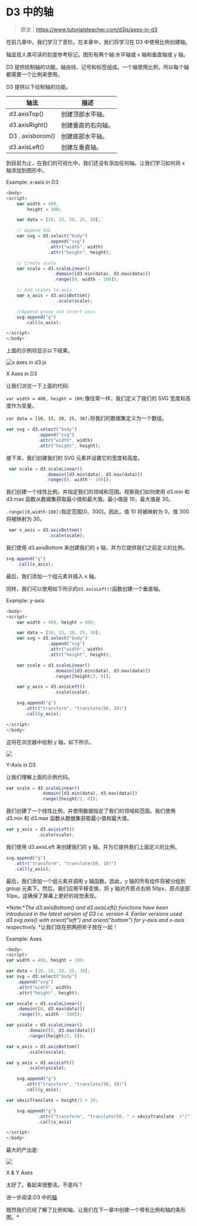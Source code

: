 # D3 中的轴

> 原文：<https://www.tutorialsteacher.com/d3js/axes-in-d3>

在前几章中，我们学习了音阶。在本章中，我们将学习在 D3 中使用比例创建轴。

轴呈现人类可读的刻度参考标记。图形有两个轴:水平轴或 x 轴和垂直轴或 y 轴。

D3 提供绘制轴的功能。轴由线、记号和标签组成。一个轴使用比例，所以每个轴都需要一个比例来使用。

D3 提供以下绘制轴的功能。

| 轴法 | 描述 |
| --- | --- |
| d3.axisTop() | 创建顶部水平轴。 |
| d3.axisRight() | 创建垂直的右向轴。 |
| D3 . axisborom() | 创建底部水平轴。 |
| d3.axisLeft() | 创建左垂直轴。 |

到目前为止，在我们的可视化中，我们还没有添加任何轴。让我们学习如何将 x 轴添加到图形中。

Example: x-axis in D3

```js
<body>
<script>
    var width = 400,
        height = 100;

    var data = [10, 15, 20, 25, 30];

    // Append SVG 
    var svg = d3.select("body")
                .append("svg")
                .attr("width", width)
                .attr("height", height);

    // Create scale
    var scale = d3.scaleLinear()
                  .domain([d3.min(data), d3.max(data)])
                  .range([0, width - 100]);

    // Add scales to axis
    var x_axis = d3.axisBottom()
                   .scale(scale);

    //Append group and insert axis
    svg.append("g")
       .call(x_axis);

</script>
</body> 
```

上面的示例将显示以下结果。

![x axes in d3.js](img/5394ede1ef5e6495810cfd83fad5bfa3.png)

X Axes in D3



让我们浏览一下上面的代码:

`var width = 400, height = 100;`像往常一样，我们定义了我们的 SVG 宽度和高度作为变量。

`var data = [10, 15, 20, 25, 30];`将我们的数据集定义为一个数组。

```js
var svg = d3.select("body")
            .append("svg")
            .attr("width", width)
            .attr("height", height); 
```

接下来，我们创建我们的 SVG 元素并设置它的宽度和高度。

```js
 var scale = d3.scaleLinear()
               .domain([d3.min(data), d3.max(data)])
               .range([0, width - 100]); 
```

我们创建一个线性比例，并指定我们的领域和范围。观察我们如何使用 d3.min 和 d3.max 函数从数据集获取最小值和最大值。最小值是 10，最大值是 30。

`.range([0,width-100])`指定范围[0，300]。因此，值 10 将被映射为 0，值 300 将被映射为 30。

```js
 var x_axis = d3.axisBottom()
                .scale(scale); 
```

我们使用 d3.axisBottom 来创建我们的 x 轴，并为它提供我们之前定义的比例。

```js
svg.append("g")
    .call(x_axis); 
```

最后，我们添加一个组元素并插入 x 轴。

同样，我们可以使用如下所示的`d3.axisLeft()`函数创建一个垂直轴。

Example: y-axis

```js
<body>
<script>
    var width = 400, height = 400;

    var data = [10, 15, 20, 25, 30];
    var svg = d3.select("body")
                .append("svg")
                .attr("width", width)
                .attr("height", height);

    var scale = d3.scaleLinear()
                  .domain([d3.min(data), d3.max(data)])
                  .range([height/2, 0]);

    var y_axis = d3.axisLeft()
                  .scale(scale);

    svg.append("g")
       .attr("transform", "translate(50, 10)")
       .call(y_axis);

</script>
</body> 
```

这将在浏览器中绘制 y 轴，如下所示。

![](img/f61405113bffdf5f0cd4e3d8831c74a7.png)

Y-Axis in D3



让我们理解上面的示例代码。

```js
var scale = d3.scaleLinear()
             .domain([d3.min(data), d3.max(data)])
             .range([height/2, 0]); 
```

我们创建了一个线性比例，并使用数据指定了我们的领域和范围。我们使用 d3.min 和 d3.max 函数从数据集获取最小值和最大值。

```js
var y_axis = d3.axisLeft()
            .scale(scale); 
```

我们使用 d3.axisLeft 来创建我们的 y 轴，并为它提供我们上面定义的比例。

```js
svg.append("g")
   .attr("transform", "translate(50, 10)")
   .call(y_axis); 
```

最后，我们添加一个组元素并调用 y 轴函数。因此，y 轴的所有组件将被分组到 group 元素下。然后，我们应用平移变换，将 y 轴对齐原点右侧 50px，原点底部 10px。这确保了屏幕上更好的视觉表现。

*Note:**The d3.axisBottom() and d3.axisLeft() functions have been introduced in the latest version of D3 i.e. version 4\. Earlier versions used d3.svg.axis() with orient("left") and orient("bottom") for y-axis and x-axis respectively.* *让我们现在把两把斧子放在一起！

Example: Axes

```js
<body>
<script>
var width = 400, height = 100;

var data = [10, 15, 20, 25, 30];
var svg = d3.select("body")
    .append("svg")
    .attr("width", width)
    .attr("height", height);

var xscale = d3.scaleLinear()
    .domain([0, d3.max(data)])
    .range([0, width - 100]);

var yscale = d3.scaleLinear()
        .domain([0, d3.max(data)])
        .range([height/2, 0]);

var x_axis = d3.axisBottom()
        .scale(xscale);

var y_axis = d3.axisLeft()
        .scale(yscale);

    svg.append("g")
       .attr("transform", "translate(50, 10)")
       .call(y_axis);

var xAxisTranslate = height/2 + 10;

    svg.append("g")
            .attr("transform", "translate(50, " + xAxisTranslate  +")")
            .call(x_axis)

</script>
</body> 
```

最大的产出是:

![](img/c9a41fbf64c321a05ca7dd0efdb38f2b.png) 

X & Y Axes



太好了。看起来很整洁。不是吗？

进一步阅读:D3 中的[轴](https://github.com/d3/d3-axis "d3-axis")

既然我们已经了解了比例和轴，让我们在下一章中创建一个带有比例和轴的条形图。*